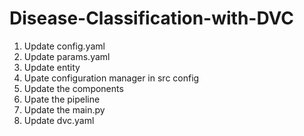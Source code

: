 # Disease-Classification-with-DVC

1. Update config.yaml
2. Update params.yaml
3. Update entity
4. Upate configuration manager in src config
5. Update the components
6. Upate the pipeline
7. Update the main.py
8. Update dvc.yaml